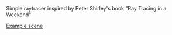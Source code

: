 Simple raytracer inspired by Peter Shirley's book "Ray Tracing in a Weekend"

[Example scene](example.png)